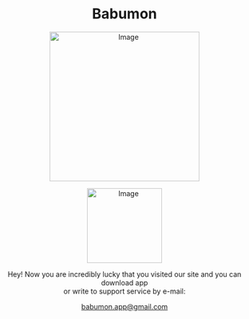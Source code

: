 <div align="center">
  <h1>Babumon</h1>
</div>
<p align="center">
  <img src="https://github.com/akashlazy/Babumon/assets/19661563/8b82a399-83b4-4dd4-8e6b-69a84662d2b1.png" alt="Image" width="300">
</p>
<p align="center">
<img src="https://github.com/akashlazy/Babumon/assets/19661563/09a77bec-47e2-4e35-81c1-5d5c58d4f02b.png" alt="Image" width="150">
</p>
<p align="center">
Hey! Now you are incredibly lucky that you visited our site and you can download app <br>
or write to support service by e-mail:
</p>
<p align="center">
  <a href="mailto:babumon.app@gmail.com">babumon.app@gmail.com</a>
</p>

